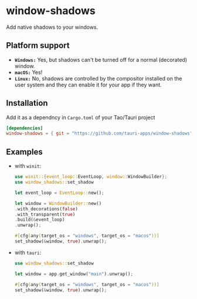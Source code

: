 # window-shadows

Add native shadows to your windows.

## Platform support

 - **`Windows:`** Yes, but shadows can't be turned off for a normal (decorated) window.
 - **`macOS:`** Yes!
 - **`Linux:`** No, shadows are controlled by the compositor installed on the user system and they can enable it for your app if they want.

## Installation

Add it as a dependncy in `Cargo.toml` of your Tao/Tauri project
```toml
[dependencies]
window-shadows = { git = "https://github.com/tauri-apps/window-shadows" }
```

## Examples

- with `winit`:
    ```rs
    use winit::{event_loop::EventLoop, window::WindowBuilder};
    use window_shadows::set_shadow

    let event_loop = EventLoop::new();

    let window = WindowBuilder::new()
    .with_decorations(false)
    .with_transparent(true)
    .build(&event_loop)
    .unwrap();

    #[cfg(any(target_os = "windows", target_os = "macos"))]
    set_shadow(&window, true).unwrap();
    ```

- with `tauri`:
    ```rs
    use window_shadows::set_shadow

    let window = app.get_window("main").unwrap();

    #[cfg(any(target_os = "windows", target_os = "macos"))]
    set_shadow(&window, true).unwrap();
    ```
